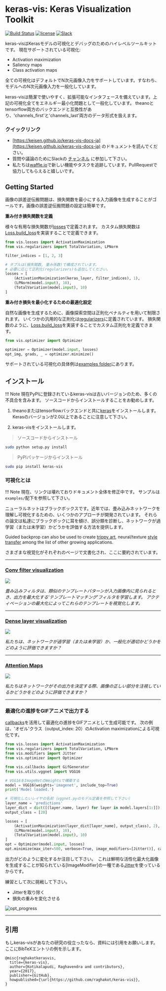 # keras-vis: Keras Visualization Toolkit
[![Build Status](https://travis-ci.org/raghakot/keras-vis.svg?branch=master)](https://travis-ci.org/raghakot/keras-vis)
[![license](https://img.shields.io/github/license/mashape/apistatus.svg?maxAge=2592000)](https://github.com/raghakot/keras-vis/blob/master/LICENSE)
[![Slack](https://img.shields.io/badge/slack-discussion-E01563.svg)](https://keras-vis.herokuapp.com/)

keras-visはKerasモデルの可視化とデバッグのためのハイレベルツールキットです。
現在サポートされている可視化:

- Activation maximization
- Saliency maps
- Class activation maps

全ての可視化はデフォルトでN次元画像入力をサポートしています。すなわち、モデルへのN次元画像入力を一般化しています。

keras-visは簡潔で使いやすく、拡張可能なインタフェースを備えています。上記の可視化全てをエネルギー最小化問題として一般化しています。
theanoとtensorflow両方のバックエンドと互換性があり、'channels_first'と'channels_last'両方のデータ形式を扱えます。

### クイックリンク
* [https://keisen.github.io/keras-vis-docs-ja](https://keisen.github.io/keras-vis-docs-ja) のドキュメントを読んでください。
* 質問や議論のためにSlackの [チャンネル](https://keras-vis.herokuapp.com/) に参加して下さい。
* 私たちは[waffle.io](https://waffle.io/raghakot/keras-vis)で新しい機能やタスクを追跡しています。PullRequestで協力してもらえると嬉しいです。

## Getting Started
画像の誤差逆伝搬問題は、損失関数を最小にする入力画像を生成することがゴールです。画像の誤差逆伝搬問題の設定は簡単です。

**重み付き損失関数を定義**

様々な有用な損失関数が[losses](vis.losses.md)で定義されます。
カスタム損失関数は[Loss.build_loss](vis.losses.md/#lossbuild_loss)を実装することで定義できます。

```python
from vis.losses import ActivationMaximization
from vis.regularizers import TotalVariation, LPNorm

filter_indices = [1, 2, 3]

# タプルは(損失関数, 重み係数)で構成されています。
# 必要に応じて正則化(regularizers)も追加してください。
losses = [
    (ActivationMaximization(keras_layer, filter_indices), 1),
    (LPNorm(model.input), 10),
    (TotalVariation(model.input), 10)
]
```

**重み付き損失を最小化するための最適化設定**

自然な画像を生成するために、画像探索空間は正則化ペナルティを用いて制限されます。
いくつかの汎用的な正則化は[regularizers](vis.regularizers.md)に定義されています。
損失関数のように、[Loss.build_loss](vis.losses.md/#lossbuild_loss)を実装することでカスタム正則化を定義できます。

```python
from vis.optimizer import Optimizer

optimizer = Optimizer(model.input, losses)
opt_img, grads, _ = optimizer.minimize()
```

サポートされている可視化の具体例は[examples folder](https://github.com/raghakot/keras-vis/tree/master/examples)にあります。


## インストール

!!! Note
    現在PyPIに登録されているkeras-visは古いバージョンのため、多くの不具合を含みます。
    ソースコードからインストールすることをお勧めします。

1) theanoまたはtensorflowバックエンドと共に[keras](https://github.com/keras-team/keras/blob/master/README.md#installation)をインストールします。
Kerasのバージョンが2.0以上であることに注意して下さい。

2) keras-visをインストールします。
> ソースコードからインストール
```bash
sudo python setup.py install
```

> PyPIパッケージからインストール
```bash
sudo pip install keras-vis
```

### 可視化とは

!!! Note
    現在、リンクは壊れておりドキュメント全体を修正中です。 サンプルは`examples/`配下を参照して下さい。

ニューラルネットはブラックボックスです。近年では、畳み込みネットワークを理解し可視化するための、いくつかのアプローチが開発されています。
それらの論文は私達にブラックボックに耳を傾け、誤分類を診断し、ネットワークが過学習（または未学習）かどうかを評価する方法を提供します。

Guided backprop can also be used to create [trippy art](https://deepdreamgenerator.com/gallery), neural/texture 
[style transfer](https://github.com/jcjohnson/neural-style) among the list of other growing applications.

さまざまな視覚化がそれぞれのページで文書化され、ここに要約されています。

<hr/>

### [Conv filter visualization](visualizations/conv_filters)
<img src="https://raw.githubusercontent.com/raghakot/keras-vis/master/images/conv_vis/cover.jpg?raw=true"/>

*畳み込みフィルタは、類似のテンプレートパターンが入力画像内に見られるとき、出力を最大化する'テンプレートマッチング'フィルタを学習します。
アクティベーションの最大化によってこれらのテンプレートを視覚化します。*

<hr/>

### [Dense layer visualization](visualizations/dense)

<img src="https://raw.githubusercontent.com/raghakot/keras-vis/master/images/dense_vis/cover.png?raw=true"/>

*私たちは、ネットワークが過学習（または未学習）か、一般化が適切かどうかをどのように評価できますか？*

<hr/>

### [Attention Maps](visualizations/attention)

<img src="https://raw.githubusercontent.com/raghakot/keras-vis/master/images/attention_vis/cover.png?raw=true"/>

*私たちはネットワークがその出力を決定する際、画像の正しい部分を注視しているかどうかをどのように評価できますか？*

<hr/>

### 最適化の進捗をGIFアニメで出力する

[callbacks](vis.callbacks.md)を活用して最適化の進捗をGIFアニメとして生成可能です。
次の例は、'オゼル'クラス（output_index: 20）のActivation maximizationによる可視化です。

```python
from vis.losses import ActivationMaximization
from vis.regularizers import TotalVariation, LPNorm
from vis.modifiers import Jitter
from vis.optimizer import Optimizer

from vis.callbacks import GifGenerator
from vis.utils.vggnet import VGG16

# VGG16をImageNetのWeightsで構築する
model = VGG16(weights='imagenet', include_top=True)
print('Model loaded.')

# 可視化したいレイヤの名前（vggnet.pyのモデル定義を参照して下さい）
layer_name = 'predictions'
layer_dict = dict([(layer.name, layer) for layer in model.layers[1:]])
output_class = [20]

losses = [
    (ActivationMaximization(layer_dict[layer_name], output_class), 2),
    (LPNorm(model.input), 10),
    (TotalVariation(model.input), 10)
]
opt = Optimizer(model.input, losses)
opt.minimize(max_iter=500, verbose=True, image_modifiers=[Jitter()], callbacks=[GifGenerator('opt_progress')])

```

出力がどのように変化するか注目して下さい。　これは鮮明な活性化最大化画像を生成することが知られている[ImageModifier]の一種である[Jitter](vis.modifiers.md/#jitter)を使っているからです。

練習として次に挑戦して下さい。

- Jitterを取り除く
- 損失の重みを変化させる

![opt_progress](https://raw.githubusercontent.com/raghakot/keras-vis/master/images/opt_progress.gif?raw=true "Optimization progress")

<hr/>

## 引用

もしkeras-visがあなたの研究の役立ったなら、資料には引用をお願いします。ここにBibTeXエントリの例を示します。

```
@misc{raghakotkerasvis,
  title={keras-vis},
  author={Kotikalapudi, Raghavendra and contributors},
  year={2017},
  publisher={GitHub},
  howpublished={\url{https://github.com/raghakot/keras-vis}},
}
```
